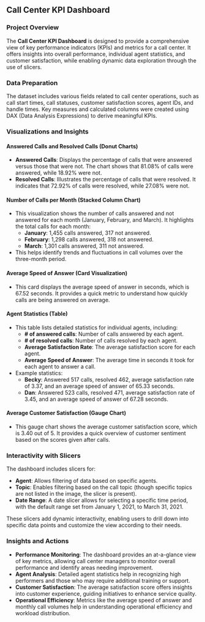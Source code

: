 ## Call Center KPI Dashboard

### Project Overview
The **Call Center KPI Dashboard** is designed to provide a comprehensive view of key performance indicators (KPIs) and metrics for a call center. It offers insights into overall performance, individual agent statistics, and customer satisfaction, while enabling dynamic data exploration through the use of slicers.

### Data Preparation
The dataset includes various fields related to call center operations, such as call start times, call statuses, customer satisfaction scores, agent IDs, and handle times. Key measures and calculated columns were created using DAX (Data Analysis Expressions) to derive meaningful KPIs.

### Visualizations and Insights

#### Answered Calls and Resolved Calls (Donut Charts)
- **Answered Calls**: Displays the percentage of calls that were answered versus those that were not. The chart shows that 81.08% of calls were answered, while 18.92% were not.
- **Resolved Calls**: Illustrates the percentage of calls that were resolved. It indicates that 72.92% of calls were resolved, while 27.08% were not.

#### Number of Calls per Month (Stacked Column Chart)
- This visualization shows the number of calls answered and not answered for each month (January, February, and March). It highlights the total calls for each month:
  - **January**: 1,455 calls answered, 317 not answered.
  - **February**: 1,298 calls answered, 318 not answered.
  - **March**: 1,301 calls answered, 311 not answered.
- This helps identify trends and fluctuations in call volumes over the three-month period.

#### Average Speed of Answer (Card Visualization)
- This card displays the average speed of answer in seconds, which is 67.52 seconds. It provides a quick metric to understand how quickly calls are being answered on average.

#### Agent Statistics (Table)
- This table lists detailed statistics for individual agents, including:
  - **# of answered calls**: Number of calls answered by each agent.
  - **# of resolved calls**: Number of calls resolved by each agent.
  - **Average Satisfaction Rate**: The average satisfaction score for each agent.
  - **Average Speed of Answer**: The average time in seconds it took for each agent to answer a call.
- Example statistics:
  - **Becky**: Answered 517 calls, resolved 462, average satisfaction rate of 3.37, and an average speed of answer of 65.33 seconds.
  - **Dan**: Answered 523 calls, resolved 471, average satisfaction rate of 3.45, and an average speed of answer of 67.28 seconds.

#### Average Customer Satisfaction (Gauge Chart)
- This gauge chart shows the average customer satisfaction score, which is 3.40 out of 5. It provides a quick overview of customer sentiment based on the scores given after calls.

### Interactivity with Slicers
The dashboard includes slicers for:
- **Agent**: Allows filtering of data based on specific agents.
- **Topic**: Enables filtering based on the call topic (though specific topics are not listed in the image, the slicer is present).
- **Date Range**: A date slicer allows for selecting a specific time period, with the default range set from January 1, 2021, to March 31, 2021.

These slicers add dynamic interactivity, enabling users to drill down into specific data points and customize the view according to their needs.

### Insights and Actions
- **Performance Monitoring**: The dashboard provides an at-a-glance view of key metrics, allowing call center managers to monitor overall performance and identify areas needing improvement.
- **Agent Analysis**: Detailed agent statistics help in recognizing high performers and those who may require additional training or support.
- **Customer Satisfaction**: The average satisfaction score offers insights into customer experience, guiding initiatives to enhance service quality.
- **Operational Efficiency**: Metrics like the average speed of answer and monthly call volumes help in understanding operational efficiency and workload distribution.
